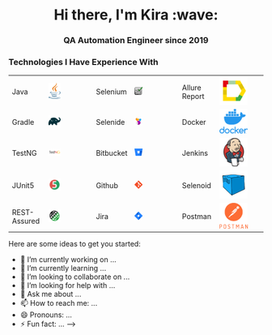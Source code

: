<h1 align="center">Hi there, I'm Kira :wave:</h1> 
<h3 align="center">QA Automation Engineer since 2019</h3>

<h3>Technologies I Have Experience With</h3>

| | | | | | |
| --- | --- | --- | --- | --- | --- |
| Java  | <img width="30%" title="Java" src="images/java-logo.svg"> | Selenium  | <img width="20%" title="Selenium" src="images/selenium-logo.png">|Allure Report|<img width="70%" title="Allure Report" src="images/allure-Report-logo.svg">|
| Gradle  | <img width="30%" title="Gradle" src="images/gradle-logo.svg "> | Selenide  | <img width="20%" title="Selenide" src="images/selenide-logo.svg">|Docker|<img width="70%" title="Docker" src="images/docker-logo.png">|
| TestNG  | <img width="30%" title="TestNG" src="images/testng-logo.png"> | Bitbucket  | <img width="20%" title="Bitbucket" src="images/bitbucket-logo.png">|Jenkins|<img width="70%" title="Jenkins" src="images/jenkins-logo.svg">|
| JUnit5  | <img width="30%" title="JUnit5" src="images/junit5-logo.svg"> | Github  | <img width="20%" title="Github" src="images/git-logo.svg">|Selenoid|<img width="70%" title="Selenoid" src="images/selenoid-logo.svg">|
| REST-Assured  | <img width="30%" title="REST-Assured" src="images/rest-assured-logo.svg"> | Jira  | <img width="20%" title="Jira" src="images/jira-logo.svg">|Postman|<img width="70%" title="Postman" src="images/postman-logo.png">|


Here are some ideas to get you started:

- 🔭 I’m currently working on ...
- 🌱 I’m currently learning ...
- 👯 I’m looking to collaborate on ...
- 🤔 I’m looking for help with ...
- 💬 Ask me about ...
- 📫 How to reach me: ...
- 😄 Pronouns: ...
- ⚡ Fun fact: ...
-->
